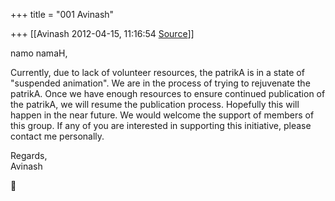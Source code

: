+++
title = "001 Avinash"

+++
[[Avinash	2012-04-15, 11:16:54 [Source](https://groups.google.com/g/samskrita/c/L4Vdfw7RRTA)]]



namo namaH,  
  
Currently, due to lack of volunteer resources, the patrikA is in a state of "suspended animation". We are in the process of trying to rejuvenate the patrikA. Once we have enough resources to ensure continued publication of the patrikA, we will resume the publication process. Hopefully this will happen in the near future. We would welcome the support of members of this group. If any of you are interested in supporting this initiative, please contact me personally.  
  
Regards,  
Avinash



